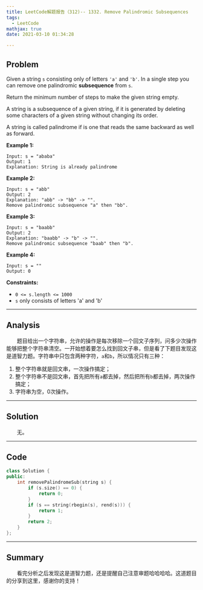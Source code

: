```yaml
---
title: LeetCode解题报告（312)-- 1332. Remove Palindromic Subsequences
tags:
  - LeetCode
mathjax: true
date: 2021-03-10 01:34:28

---
```


## Problem

Given a string `s` consisting only of letters `'a'` and `'b'`. In a single step you can remove one palindromic **subsequence** from `s`.

Return the minimum number of steps to make the given string empty.

A string is a subsequence of a given string, if it is generated by deleting some characters of a given string without changing its order.

A string is called palindrome if is one that reads the same backward as well as forward.

<!-- more -->

**Example 1:**

```
Input: s = "ababa"
Output: 1
Explanation: String is already palindrome
```

**Example 2:**

```
Input: s = "abb"
Output: 2
Explanation: "abb" -> "bb" -> "". 
Remove palindromic subsequence "a" then "bb".
```

**Example 3:**

```
Input: s = "baabb"
Output: 2
Explanation: "baabb" -> "b" -> "". 
Remove palindromic subsequence "baab" then "b".
```

**Example 4:**

```
Input: s = ""
Output: 0
```

**Constraints:**

- `0 <= s.length <= 1000`
- `s` only consists of letters 'a' and 'b'

------

## Analysis

&emsp;&emsp;题目给出一个字符串，允许的操作是每次移除一个回文子序列，问多少次操作能够把整个字符串清空。一开始想着要怎么找到回文子串，但是看了下题目发现这是道智力题。字符串中只包含两种字符，`a`和`b`，所以情况只有三种：

1. 整个字符串就是回文串，一次操作搞定；
2. 整个字符串不是回文串，首先把所有`a`都去掉，然后把所有`b`都去掉，两次操作搞定；
3. 字符串为空，0次操作。

------

## Solution

&emsp;&emsp;无。

------

## Code

```c++
class Solution {
public:
    int removePalindromeSub(string s) {
        if (s.size() == 0) {
            return 0;
        }
        if (s == string(rbegin(s), rend(s))) {
            return 1;
        }
        return 2;
    }
};
```

------

## Summary

&emsp;&emsp;看完分析之后发现这是道智力题，还是提醒自己注意审题哈哈哈哈。这道题目的分享到这里，感谢你的支持！
